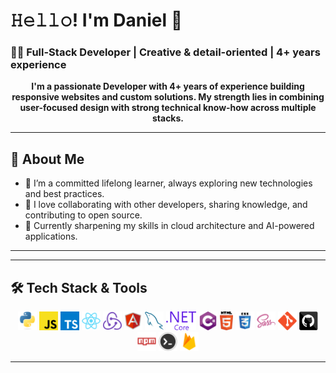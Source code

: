 # 𝙷𝚎𝚕𝚕𝚘! I'm **Daniel** 👋

### 👨‍💻 Full-Stack Developer | Creative & detail-oriented | 4+ years experience

<p align="center">
  <strong>I'm a passionate Developer with 4+ years of experience building responsive websites and custom solutions. My strength lies in combining user-focused design with strong technical know-how across multiple stacks.</strong>
</p>

---

## 🚀 About Me

- 🌱 I’m a committed lifelong learner, always exploring new technologies and best practices.
- 🤝 I love collaborating with other developers, sharing knowledge, and contributing to open source.
- 🧠 Currently sharpening my skills in cloud architecture and AI-powered applications.

---

---

## 🛠️ Tech Stack & Tools

<p align="center">

  <img title="Python" height="30" src="https://github.com/DanielSenacus/DanielSenacus/blob/master/images/python-original.svg">
  <img title="JavaScript" height="30" src="https://github.com/DanielSenacus/DanielSenacus/blob/master/images/javascript.svg">
  <img title="TypeScript" height="30" src="https://github.com/DanielSenacus/DanielSenacus/blob/main/images/typescript.png">
  <img title="React" height="30" src="https://github.com/DanielSenacus/DanielSenacus/blob/master/images/react-original.svg">
  <img title="Redux" height="30" src="https://github.com/DanielSenacus/DanielSenacus/blob/main/images/redux.svg">
  <img title="Angular" height="30" src="https://github.com/DanielSenacus/DanielSenacus/blob/master/images/7dedaa65c653c719f1c82aa1912a81d9.png">
  <img title="MySQL" height="30" src="https://github.com/DanielSenacus/DanielSenacus/blob/master/images/mysql.svg">
  <img title=".NET Core" height="30" src="https://github.com/DanielSenacus/DanielSenacus/blob/main/images/dotnetcore.svg">
  <img title="C#" height="30" src="https://github.com/DanielSenacus/DanielSenacus/blob/main/images/cSharp.svg">  
  <img title="HTML5" height="30" src="https://github.com/DanielSenacus/DanielSenacus/blob/master/images/html5.svg">
  <img title="CSS3" height="30" src="https://github.com/DanielSenacus/DanielSenacus/blob/master/images/css.svg">
  <img title="SASS" height="30" src="https://github.com/DanielSenacus/DanielSenacus/blob/master/images/sass.svg">
  <img title="Git" height="30" src="https://github.com/DanielSenacus/DanielSenacus/blob/master/images/git-original.svg">
  <img title="GitHub" height="30" src="https://github.com/DanielSenacus/DanielSenacus/blob/master/images/github.svg">
  <img title="npm" height="30" src="https://github.com/DanielSenacus/DanielSenacus/blob/master/images/npm.svg">
  <img title="Bash" height="30" src="https://github.com/DanielSenacus/DanielSenacus/blob/main/images/bash.jpg">
  <img title="Bash" height="30" src="https://github.com/DanielSenacus/DanielSenacus/blob/master/images/firebase.png">
  

</p>

---


